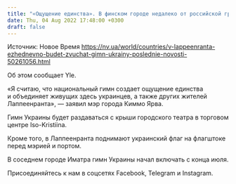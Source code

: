 ```yaml
---
title: "«Ощущение единства». В финском городе недалеко от российской границы ежедневно будет звучать гимн Украины"
date: Thu, 04 Aug 2022 17:48:00 +0300
draft: false
---
```

Источник: Новое Время https://nv.ua/world/countries/v-lappeenranta-ezhednevno-budet-zvuchat-gimn-ukrainy-poslednie-novosti-50261056.html


 Об этом сообщает Yle.

«Я считаю, что национальный гимн создает ощущение единства и объединяет живущих здесь украинцев, а также других жителей Лаппеенранта», — заявил мэр города Киммо Ярва.

Гимн Украины будет раздаваться с крыши городского театра в торговом центре Iso-Kristiina.

Кроме того, в Лаппеенранта поднимают украинский флаг на флагштоке перед мэрией и портом.

В соседнем городе Иматра гимн Украины начал включать с конца июля.

Присоединяйтесь к нам в соцсетях Facebook, Telegram и Instagram.
